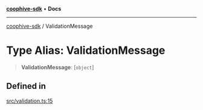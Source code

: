 [**coophive-sdk**](../README.md) • **Docs**

***

[coophive-sdk](../globals.md) / ValidationMessage

# Type Alias: ValidationMessage

> **ValidationMessage**: [`object`]

## Defined in

[src/validation.ts:15](https://github.com/CoopHive/coophive-sdk/blob/14568f8ed39a1a97da258d7874396609b3c1d7b3/src/validation.ts#L15)
